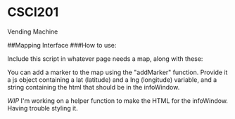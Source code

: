 # CSCI201
Vending Machine

##Mapping Interface
###How to use:

Include this script in whatever page needs a map, along with these:
<script async defer 
	src="https://maps.googleapis.com/maps/api/js?key=AIzaSyB0hzC85PcofCh0luuo5By7JgublOMvWds&callback=initMap">
</script>

You can add a marker to the map using the "addMarker" function. Provide it a js object containing a lat (latitude) and a lng (longitude) variable, and a string containing the html that should be in the infoWindow.

*WIP* I'm working on a helper function to make the HTML for the infoWindow. Having trouble styling it.

